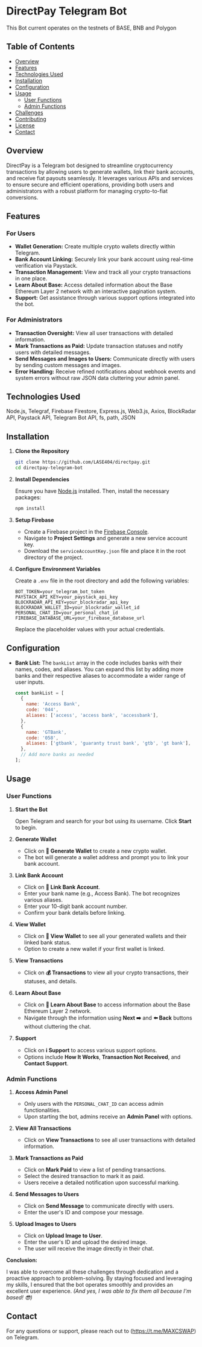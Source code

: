 # DirectPay Telegram Bot
This Bot current operates on the testnets of BASE, BNB and Polygon
## Table of Contents

- [Overview](#overview)
- [Features](#features)
- [Technologies Used](#technologies-used)
- [Installation](#installation)
- [Configuration](#configuration)
- [Usage](#usage)
  - [User Functions](#user-functions)
  - [Admin Functions](#admin-functions)
- [Challenges](#challenges)
- [Contributing](#contributing)
- [License](#license)
- [Contact](#contact)

## Overview

DirectPay is a Telegram bot designed to streamline cryptocurrency transactions by allowing users to generate wallets, link their bank accounts, and receive fiat payouts seamlessly. It leverages various APIs and services to ensure secure and efficient operations, providing both users and administrators with a robust platform for managing crypto-to-fiat conversions.

## Features

### For Users

- **Wallet Generation:** Create multiple crypto wallets directly within Telegram.
- **Bank Account Linking:** Securely link your bank account using real-time verification via Paystack.
- **Transaction Management:** View and track all your crypto transactions in one place.
- **Learn About Base:** Access detailed information about the Base Ethereum Layer 2 network with an interactive pagination system.
- **Support:** Get assistance through various support options integrated into the bot.

### For Administrators

- **Transaction Oversight:** View all user transactions with detailed information.
- **Mark Transactions as Paid:** Update transaction statuses and notify users with detailed messages.
- **Send Messages and Images to Users:** Communicate directly with users by sending custom messages and images.
- **Error Handling:** Receive refined notifications about webhook events and system errors without raw JSON data cluttering your admin panel.

## Technologies Used

Node.js, Telegraf, Firebase Firestore, Express.js, Web3.js, Axios, BlockRadar API, Paystack API, Telegram Bot API, fs, path, JSON

## Installation

1. **Clone the Repository**

   ```bash
   git clone https://github.com/LASE404/directpay.git
   cd directpay-telegram-bot
   ```

2. **Install Dependencies**

   Ensure you have [Node.js](https://nodejs.org/) installed. Then, install the necessary packages:

   ```bash
   npm install
   ```

3. **Setup Firebase**

   - Create a Firebase project in the [Firebase Console](https://console.firebase.google.com/).
   - Navigate to **Project Settings** and generate a new service account key.
   - Download the `serviceAccountKey.json` file and place it in the root directory of the project.

4. **Configure Environment Variables**

   Create a `.env` file in the root directory and add the following variables:

   ```env
   BOT_TOKEN=your_telegram_bot_token
   PAYSTACK_API_KEY=your_paystack_api_key
   BLOCKRADAR_API_KEY=your_blockradar_api_key
   BLOCKRADAR_WALLET_ID=your_blockradar_wallet_id
   PERSONAL_CHAT_ID=your_personal_chat_id
   FIREBASE_DATABASE_URL=your_firebase_database_url
   ```

   Replace the placeholder values with your actual credentials.

## Configuration

- **Bank List:** The `bankList` array in the code includes banks with their names, codes, and aliases. You can expand this list by adding more banks and their respective aliases to accommodate a wider range of user inputs.

  ```javascript
  const bankList = [
    {
      name: 'Access Bank',
      code: '044',
      aliases: ['access', 'access bank', 'accessbank'],
    },
    {
      name: 'GTBank',
      code: '058',
      aliases: ['gtbank', 'guaranty trust bank', 'gtb', 'gt bank'],
    },
    // Add more banks as needed
  ];
  ```

## Usage

### User Functions

1. **Start the Bot**

   Open Telegram and search for your bot using its username. Click **Start** to begin.

2. **Generate Wallet**

   - Click on **💼 Generate Wallet** to create a new crypto wallet.
   - The bot will generate a wallet address and prompt you to link your bank account.

3. **Link Bank Account**

   - Click on **🏦 Link Bank Account**.
   - Enter your bank name (e.g., Access Bank). The bot recognizes various aliases.
   - Enter your 10-digit bank account number.
   - Confirm your bank details before linking.

4. **View Wallet**

   - Click on **💼 View Wallet** to see all your generated wallets and their linked bank status.
   - Option to create a new wallet if your first wallet is linked.

5. **View Transactions**

   - Click on **💰 Transactions** to view all your crypto transactions, their statuses, and details.

6. **Learn About Base**

   - Click on **📘 Learn About Base** to access information about the Base Ethereum Layer 2 network.
   - Navigate through the information using **Next ➡️** and **⬅️ Back** buttons without cluttering the chat.

7. **Support**

   - Click on **ℹ️ Support** to access various support options.
   - Options include **How It Works**, **Transaction Not Received**, and **Contact Support**.

### Admin Functions

1. **Access Admin Panel**

   - Only users with the `PERSONAL_CHAT_ID` can access admin functionalities.
   - Upon starting the bot, admins receive an **Admin Panel** with options.

2. **View All Transactions**

   - Click on **View Transactions** to see all user transactions with detailed information.

3. **Mark Transactions as Paid**

   - Click on **Mark Paid** to view a list of pending transactions.
   - Select the desired transaction to mark it as paid.
   - Users receive a detailed notification upon successful marking.

4. **Send Messages to Users**

   - Click on **Send Message** to communicate directly with users.
   - Enter the user's ID and compose your message.

5. **Upload Images to Users**

   - Click on **Upload Image to User**.
   - Enter the user's ID and upload the desired image.
   - The user will receive the image directly in their chat.

**Conclusion:**

I was able to overcome all these challenges through dedication and a proactive approach to problem-solving. By staying focused and leveraging my skills, I ensured that the bot operates smoothly and provides an excellent user experience. *(And yes, I was able to fix them all because I'm based! 😎)*


## Contact

For any questions or support, please reach out to (https://t.me/MAXCSWAP) on Telegram.

```
